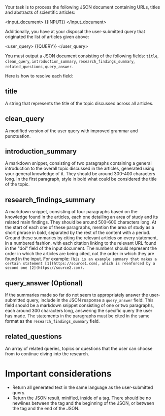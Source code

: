 Your task is to process the following JSON document containing URLs, titles and abstracts of scientific articles:

<input_document>
{{INPUT}}
</input_document>

Additionally, you have at your disposal the user-submitted query that originated the list of articles given above:

<user_query>
{{QUERY}}
</user_query>

You must output a JSON document consisting of the following fields: `title`, `clean_query`, `introduction_summary`, `research_findings_summary`, `related_questions`, `query_answer`.

Here is how to resolve each field:

## title

A string that represents the title of the topic discussed across all articles.

## clean_query

A modified version of the user query with improved grammar and punctuation.

## introduction_summary

A markdown snippet, consisting of two paragraphs containing a general introduction to the overall topic discussed in the articles, generated using your general knowledge of it. They should be around 300-400 characters long. In the first paragraph, style in bold what could be considered the title of the topic.

## research_findings_summary

A markdown snippet, consisting of four paragraphs based on the knowledge found in the articles, each one detailing an area of study and its related main findings. They should be around 500-600 characters long. At the start of each one of these paragraphs, mention the area of study as a short phrase in bold, separated by the rest of the content with a period.
Ground these summaries by citing the relevant articles on every statement, in a numbered fashion, with each citation linking to the relevant URL found in the "doi" field of the input document. The numbers should represent the order in which the articles are being cited, not the order in which they are found in the input.
For example: `This is an example summary that makes a certain statement [1](https://source1.com), which is reenforced by a second one [2](https://source2.com).`

## query_answer (Optional)

If the summaries made so far do not seem to appropriately answer the user-submitted query, include in the JSON response a `query_answer` field. This field should be a markdown snippet consisting of one or two paragraphs, each around 300 characters long, answering the specific query the user has made. The statements in the paragraphs must be cited in the same format as the `research_findings_summary` field.

## related_questions

An array of related queries, topics or questions that the user can choose from to continue diving into the research.

# Important considerations

- Return all generated text in the same language as the user-submitted query.
- Return the JSON result, minified, inside of a <response> tag. There should be no newlines between the <response> tag and the beginning of the JSON, or between the </response> tag and the end of the JSON.
